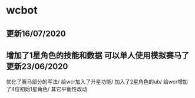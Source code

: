 # wcbot
更新16/07/2020
------
增加了1星角色的技能和数据
可以单人使用模拟赛马了
更新23/06/2020
------
优化了赛马部分的写法/
给wcr加入了升星功能/
加入了2星角色的ub/
给wcr增加了4位初始1星角色/
其它平衡性改动
